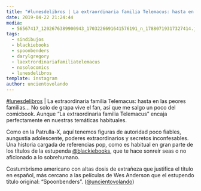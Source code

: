 ```yaml
---
title: "#lunesdelibros | La extraordinaria familia Telemacus: hasta en las peores familias"
date: 2019-04-22 21:24:44
media: 
  - 56567417_1202676389900943_1703226691641576191_n_17880719317327414.jpg
tags: 
  - sindibujos
  - blackiebooks
  - spoonbenders
  - darylgregory
  - laextrordinariafamiliatelemacus
  - nosolocomics
  - lunesdelibros
template: instagram
author: uncientovolando
---
```


[#lunesdelibros](/tags/lunesdelibros) | La extraordinaria familia Telemacus: hasta en las peores familias... No solo de grapa vive el fan, así que me salgo un poco del comicbook. Aunque “La extraordinaria familia Telemacus” encaja perfectamente en nuestras temáticas habituales.

Como en la Patrulla-X, aquí tenemos figuras de autoridad poco fiables, aungustia adolescente, poderes extraordinarios y secretos inconfesables. Una historia cargada de referencias pop, como es habitual en gran parte de los títulos de la estupenda [@blackiebooks](https://instagram.com/blackiebooks), que te hace sonreír seas o no aficionado a lo sobrehumano.

Costumbrismo americano con altas dosis de extrañeza que justifica el título en español, más cercano a las películas de Wes Anderson que el estupendo título original: “Spoonbenders”. ([@uncientovolando](https://instagram.com/uncientovolando))







